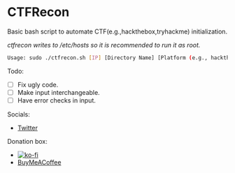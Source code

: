 # CTFRecon 
Basic bash script to automate CTF(e.g.,hackthebox,tryhackme) initialization.

*ctfrecon writes to /etc/hosts so it is recommended to run it as root.*

```bash
Usage: sudo ./ctfrecon.sh [IP] [Directory Name] [Platform (e.g., hackthebox,thm)]
```

Todo: 

- [ ] Fix ugly code.
- [ ] Make input interchangeable.
- [ ] Have error checks in input.

Socials:

- [Twitter](https://twitter.com/hambyhaxx)

Donation box:

- [![ko-fi](https://ko-fi.com/img/githubbutton_sm.svg)](https://ko-fi.com/hambyhaxx)
- [BuyMeACoffee](https://www.buymeacoffee.com/hambyhaxx)
